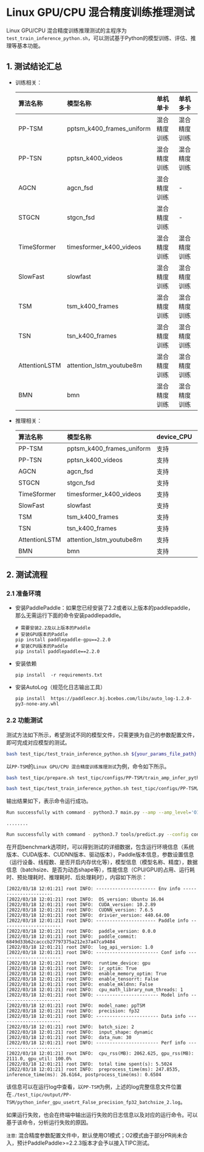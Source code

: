 # Linux GPU/CPU 混合精度训练推理测试

Linux GPU/CPU 混合精度训练推理测试的主程序为`test_train_inference_python.sh`，可以测试基于Python的模型训练、评估、推理等基本功能。

## 1. 测试结论汇总

- 训练相关：

    | 算法名称       | 模型名称 | 单机单卡 | 单机多卡 |
    | :----        |   :----  |    :----  |  :----   |
    | PP-TSM       | pptsm_k400_frames_uniform | 混合精度训练 | 混合精度训练 |
    | PP-TSN       | pptsn_k400_videos | 混合精度训练 | 混合精度训练 |
    | AGCN         | agcn_fsd | 混合精度训练 | - |
    | STGCN        | stgcn_fsd | 混合精度训练 | - |
    | TimeSformer  | timesformer_k400_videos | 混合精度训练 | 混合精度训练 |
    | SlowFast     | slowfast | 混合精度训练 | 混合精度训练 |
    | TSM          | tsm_k400_frames | 混合精度训练 | 混合精度训练 |
    | TSN          | tsn_k400_frames | 混合精度训练 | 混合精度训练 |
    | AttentionLSTM| attention_lstm_youtube8m | 混合精度训练 | 混合精度训练 |
    | BMN          | bmn | 混合精度训练 | 混合精度训练 |


- 推理相关：

    | 算法名称      | 模型名称 | device_CPU | device_GPU | batchsize |
    | :----      |  :---- |   :----   |  :----  |   :----   |
    | PP-TSM       |  pptsm_k400_frames_uniform  |  支持  | 支持 | 1/2 |
    | PP-TSN       |  pptsn_k400_videos  |  支持  | 支持 | 1/2 |
    | AGCN         |  agcn_fsd  |  支持  | 支持 | 1/2 |
    | STGCN        |  stgcn_fsd  |  支持  | 支持 | 1/2 |
    | TimeSformer  |  timesformer_k400_videos  |  支持  | 支持 | 1/2 |
    | SlowFast     |  slowfast  |  支持  | 支持 | 1/2 |
    | TSM          |  tsm_k400_frames  |  支持  | 支持 | 1/2 |
    | TSN          |  tsn_k400_frames  |  支持  | 支持 | 1/2 |
    | AttentionLSTM|  attention_lstm_youtube8m  |  支持  | 支持 | 1/2 |
    | BMN          |  bmn  |  支持  | 支持 | 1 |
## 2. 测试流程

### 2.1 准备环境


- 安装PaddlePaddle：如果您已经安装了2.2或者以上版本的paddlepaddle，那么无需运行下面的命令安装paddlepaddle。
    ```
    # 需要安装2.2及以上版本的Paddle
    # 安装GPU版本的Paddle
    pip install paddlepaddle-gpu==2.2.0
    # 安装CPU版本的Paddle
    pip install paddlepaddle==2.2.0
    ```

- 安装依赖
    ```
    pip install  -r requirements.txt
    ```
- 安装AutoLog（规范化日志输出工具）
    ```
    pip install  https://paddleocr.bj.bcebos.com/libs/auto_log-1.2.0-py3-none-any.whl
    ```

### 2.2 功能测试


测试方法如下所示，希望测试不同的模型文件，只需更换为自己的参数配置文件，即可完成对应模型的测试。

```bash
bash test_tipc/test_train_inference_python.sh ${your_params_file_path} lite_train_lite_infer
```

以`PP-TSM`的`Linux GPU/CPU 混合精度训练推理测试`为例，命令如下所示。

```bash
bash test_tipc/prepare.sh test_tipc/configs/PP-TSM/train_amp_infer_python.txt lite_train_lite_infer
```

```bash
bash test_tipc/test_train_inference_python.sh test_tipc/configs/PP-TSM/train_amp_infer_python.txt lite_train_lite_infer
```

输出结果如下，表示命令运行成功。

```bash
Run successfully with command - python3.7 main.py --amp --amp_level='O1' --validate -c configs/recognition/tsm/tsm_k400_frames.yaml --seed 1234 --max_iters=30    -o output_dir=./test_tipc/output/TSM/amp_train_gpus_0_autocast_null -o epochs=2 -o MODEL.backbone.pretrained='data/ResNet50_pretrain.pdparams' -o DATASET.batch_size=2 -o DATASET.train.file_path='data/k400/train_small_frames.list' -o DATASET.valid.file_path='data/k400/val_small_frames.list' -o DATASET.test.file_path='data/k400/val_small_frames.list'     !

........

Run successfully with command - python3.7 tools/predict.py --config configs/recognition/tsm/tsm_k400_frames.yaml --use_gpu=False --enable_mkldnn=False --cpu_threads=6 --model_file=./test_tipc/output/TSM/amp_train_gpus_0,1_autocast_null/inference.pdmodel --batch_size=2 --input_file=./data/example.avi --enable_benchmark=False --precision=fp32 --params_file=./test_tipc/output/TSM/amp_train_gpus_0,1_autocast_null/inference.pdiparams > ./test_tipc/output/TSM/python_infer_cpu_usemkldnn_False_threads_6_precision_fp32_batchsize_2.log 2>&1 !

```

在开启benchmark选项时，可以得到测试的详细数据，包含运行环境信息（系统版本、CUDA版本、CUDNN版本、驱动版本），Paddle版本信息，参数设置信息（运行设备、线程数、是否开启内存优化等），模型信息（模型名称、精度），数据信息（batchsize、是否为动态shape等），性能信息（CPU/GPU的占用、运行耗时、预处理耗时、推理耗时、后处理耗时），内容如下所示：

```log
[2022/03/18 12:01:21] root INFO: ---------------------- Env info ----------------------
[2022/03/18 12:01:21] root INFO:  OS_version: Ubuntu 16.04
[2022/03/18 12:01:21] root INFO:  CUDA_version: 10.2.89
[2022/03/18 12:01:21] root INFO:  CUDNN_version: 7.6.5
[2022/03/18 12:01:21] root INFO:  drivier_version: 440.64.00
[2022/03/18 12:01:21] root INFO: ---------------------- Paddle info ----------------------
[2022/03/18 12:01:21] root INFO:  paddle_version: 0.0.0
[2022/03/18 12:01:21] root INFO:  paddle_commit: 6849d33b62cacccb27797375a212e37a47ca9484
[2022/03/18 12:01:21] root INFO:  log_api_version: 1.0
[2022/03/18 12:01:21] root INFO: ----------------------- Conf info -----------------------
[2022/03/18 12:01:21] root INFO:  runtime_device: gpu
[2022/03/18 12:01:21] root INFO:  ir_optim: True
[2022/03/18 12:01:21] root INFO:  enable_memory_optim: True
[2022/03/18 12:01:21] root INFO:  enable_tensorrt: False
[2022/03/18 12:01:21] root INFO:  enable_mkldnn: False
[2022/03/18 12:01:21] root INFO:  cpu_math_library_num_threads: 1
[2022/03/18 12:01:21] root INFO: ----------------------- Model info ----------------------
[2022/03/18 12:01:21] root INFO:  model_name: ppTSM
[2022/03/18 12:01:21] root INFO:  precision: fp32
[2022/03/18 12:01:21] root INFO: ----------------------- Data info -----------------------
[2022/03/18 12:01:21] root INFO:  batch_size: 2
[2022/03/18 12:01:21] root INFO:  input_shape: dynamic
[2022/03/18 12:01:21] root INFO:  data_num: 30
[2022/03/18 12:01:21] root INFO: ----------------------- Perf info -----------------------
[2022/03/18 12:01:21] root INFO:  cpu_rss(MB): 2062.625, gpu_rss(MB): 2111.0, gpu_util: 100.0%
[2022/03/18 12:01:21] root INFO:  total time spent(s): 5.5024
[2022/03/18 12:01:21] root INFO:  preprocess_time(ms): 247.8535, inference_time(ms): 26.6164, postprocess_time(ms): 0.6504
```

该信息可以在运行log中查看，以`PP-TSM`为例，上述的log完整信息文件位置在`./test_tipc/output/PP-TSM/python_infer_gpu_usetrt_False_precision_fp32_batchsize_2.log`。

如果运行失败，也会在终端中输出运行失败的日志信息以及对应的运行命令。可以基于该命令，分析运行失败的原因。

`注意`: 混合精度参数配置文件中，默认使用O1模式；O2模式由于部分PR尚未合入，预计PaddlePaddle>=2.2.3版本才会予以接入TIPC测试。
